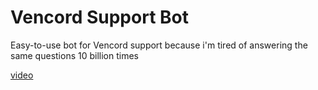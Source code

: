 # Vencord Support Bot
Easy-to-use bot for Vencord support because i'm tired of answering the same questions 10 billion times

[video](https://github.com/MrDiamondDog/vencord-support-bot/assets/84212701/fb8c5956-ec23-4bab-af65-e61b09b37c89)
